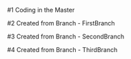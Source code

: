 #1 Coding in the Master

#2 Created from Branch - FirstBranch

#3 Created from Branch - SecondBranch

#4 Created from Branch - ThirdBranch

